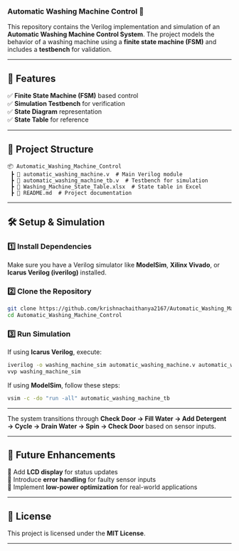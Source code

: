 ### Automatic Washing Machine Control 🚀  

This repository contains the Verilog implementation and simulation of an **Automatic Washing Machine Control System**. The project models the behavior of a washing machine using a **finite state machine (FSM)** and includes a **testbench** for validation.  

---

## 📌 Features  
✅ **Finite State Machine (FSM)** based control  
✅ **Simulation Testbench** for verification  
✅ **State Diagram** representation  
✅ **State Table** for reference  

---

## 📁 Project Structure  

```
📦 Automatic_Washing_Machine_Control  
 ┣ 📜 automatic_washing_machine.v  # Main Verilog module  
 ┣ 📜 automatic_washing_machine_tb.v  # Testbench for simulation  
 ┣ 📜 Washing_Machine_State_Table.xlsx  # State table in Excel  
 ┣ 📜 README.md  # Project documentation

```  

---

## 🛠️ Setup & Simulation  

### 1️⃣ Install Dependencies  
Make sure you have a Verilog simulator like **ModelSim**, **Xilinx Vivado**, or **Icarus Verilog (iverilog)** installed.  

### 2️⃣ Clone the Repository  
```bash
git clone https://github.com/krishnachaithanya2167/Automatic_Washing_Machine_Control.git  
cd Automatic_Washing_Machine_Control  
```  

### 3️⃣ Run Simulation  
If using **Icarus Verilog**, execute:  
```bash
iverilog -o washing_machine_sim automatic_washing_machine.v automatic_washing_machine_tb.v  
vvp washing_machine_sim  
```  

If using **ModelSim**, follow these steps:  
```bash
vsim -c -do "run -all" automatic_washing_machine_tb  
```  

---

The system transitions through **Check Door → Fill Water → Add Detergent → Cycle → Drain Water → Spin → Check Door** based on sensor inputs.  

---

## 📌 Future Enhancements  
🔹 Add **LCD display** for status updates  
🔹 Introduce **error handling** for faulty sensor inputs  
🔹 Implement **low-power optimization** for real-world applications  

---

## 📜 License  
This project is licensed under the **MIT License**.  

---
